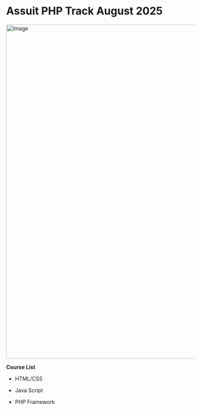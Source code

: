# Assuit PHP Track August 2025

<img width="1602" height="892" alt="Image" src="https://github.com/user-attachments/assets/5cfd1c1e-797e-41eb-a17c-5749c691fa43" />

**Course List**
- HTML/CSS
* Java Script
+ PHP Framework

 
